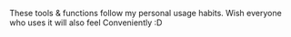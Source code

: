 These tools & functions follow my personal usage habits.
Wish everyone who uses it will also feel Conveniently :D